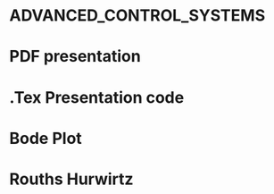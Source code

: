 # ADVANCED_CONTROL_SYSTEMS
# PDF presentation
# .Tex Presentation code
# Bode Plot
# Rouths Hurwirtz 
